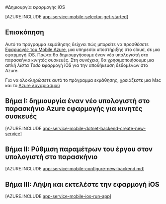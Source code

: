 <properties
    pageTitle="Δημιουργία εφαρμογής iOS σε εφαρμογές του Mobile Azure εφαρμογής υπηρεσίας | Microsoft Azure"
    description="Παρακολουθήστε αυτό το πρόγραμμα εκμάθησης για να ξεκινήσετε με τη χρήση της εφαρμογής για κινητές συσκευές Azure παρασκήνιο για ανάπτυξη iOS στο στόχο-C ή Σουίφτ"
    services="app-service\mobile"
    documentationCenter="ios"
    authors="ysxu"
    manager="yochayk"
    editor=""/>

<tags
    ms.service="app-service-mobile"
    ms.workload="na"
    ms.tgt_pltfrm="mobile-ios"
    ms.devlang="objective-c"
    ms.topic="hero-article"
    ms.date="10/01/2016"
    ms.author="yuaxu"/>

#<a name="create-an-ios-app"></a>Δημιουργία εφαρμογής iOS

[AZURE.INCLUDE [app-service-mobile-selector-get-started](../../includes/app-service-mobile-selector-get-started.md)]

## <a name="overview"></a>Επισκόπηση

Αυτό το πρόγραμμα εκμάθησης δείχνει πώς μπορείτε να προσθέσετε [Εφαρμογές του Mobile Azure](app-service-mobile-value-prop.md), μια υπηρεσία υποστήριξης στο cloud, σε μια εφαρμογή iOS. Πρώτα θα δημιουργήσουμε έναν νέο υπολογιστή στο παρασκήνιο κινητές συσκευές. Στη συνέχεια, θα χρησιμοποιήσουμε μια απλή _λίστα Todo_ εφαρμογή iOS για την αποθήκευση δεδομένων στο Azure.

Για να ολοκληρώσετε αυτό το πρόγραμμα εκμάθησης, χρειάζεστε μια Mac και το [Azure λογαριασμού](https://azure.microsoft.com/pricing/free-trial/)


## <a name="step-i-create-a-new-azure-mobile-app-backend"></a>Βήμα I: δημιουργία έναν νέο υπολογιστή στο παρασκήνιο Azure εφαρμογής για κινητές συσκευές

[AZURE.INCLUDE [app-service-mobile-dotnet-backend-create-new-service](../../includes/app-service-mobile-dotnet-backend-create-new-service.md)]

## <a name="step-ii-configure-the-backend-project"></a>Βήμα II: Ρύθμιση παραμέτρων του έργου στον υπολογιστή στο παρασκήνιο

[AZURE.INCLUDE [app-service-mobile-configure-new-backend.md](../../includes/app-service-mobile-configure-new-backend.md)]

## <a name="step-iii-download-and-run-the-ios-app"></a>Βήμα III: Λήψη και εκτελέστε την εφαρμογή iOS

[AZURE.INCLUDE [app-service-mobile-ios-run-app](../../includes/app-service-mobile-ios-run-app.md)]

<!-- URLs -->
[Azure portal]: https://portal.azure.com/
[Xcode]: https://go.microsoft.com/fwLink/p/?LinkID=266532
[Visual Studio Community 2013]: https://go.microsoft.com/fwLink/p/?LinkID=534203
